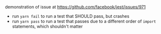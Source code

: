 demonstration of issue at https://github.com/facebook/jest/issues/971

- run `yarn fail` to run a test that SHOULD pass, but crashes
- run `yarn pass` to run a test that passes due to a different order of `import` statements, which shouldn't matter

